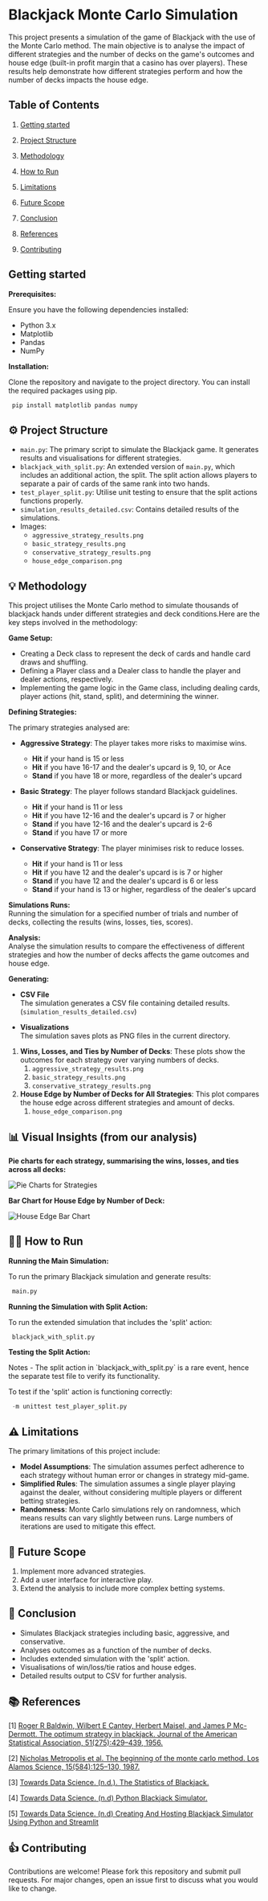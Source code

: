 # **Blackjack Monte Carlo Simulation** 

This project presents a simulation of the game of Blackjack with the use of the Monte Carlo method. The main objective is to analyse the impact of different strategies and the number of decks on the game's outcomes and house edge (built-in profit margin that a casino has over players). These results help demonstrate how different strategies perform and how the number of decks impacts the house edge.

## **Table of Contents**

1. [Getting started](#getting-started)

2. [Project Structure](#⚙️-project-structure)

3. [Methodology](#💡-methodology)

4. [How to Run](#🏃‍♂️-how-to-run)

5. [Limitations](#⚠️-limitations)

6. [Future Scope](#🎯-future-scope)

7. [Conclusion](#📖-conclusion)

8. [References](#📚-references)

9. [Contributing](#👍-contributing)

## **Getting started** 

**Prerequisites:**

Ensure you have the following dependencies installed:

* Python 3.x  
* Matplotlib  
* Pandas  
* NumPy

**Installation:**

Clone the repository and navigate to the project directory. You can install the required packages using pip.

```bash
 pip install matplotlib pandas numpy
```

## **⚙️ Project Structure** 

* `main.py`: The primary script to simulate the Blackjack game. It generates results and visualisations for different strategies.  
* `blackjack_with_split.py`: An extended version of `main.py`, which includes an additional action, the split.  The split action allows players to separate a pair of cards of the same rank into two hands.  
* `test_player_split.py`: Utilise unit testing to ensure that the split actions functions properly.  
* `simulation_results_detailed.csv`: Contains detailed results of the simulations.  
* Images:  
  * `aggressive_strategy_results.png`  
  * `basic_strategy_results.png`  
  * `conservative_strategy_results.png`  
  * `house_edge_comparison.png`

## **💡 Methodology** 

This project utilises the Monte Carlo method to simulate thousands of blackjack hands under different strategies and deck conditions.Here are the key steps involved in the methodology:

**Game Setup:**

* Creating a Deck class to represent the deck of cards and handle card draws and shuffling.   
*  Defining a Player class and a Dealer class to handle the player and dealer actions, respectively.   
* Implementing the game logic in the Game class, including dealing cards, player actions (hit, stand, split), and determining the winner. 

**Defining Strategies:**

The primary strategies analysed are:

* **Aggressive Strategy**: The player takes more risks to maximise wins.  
  * **Hit** if your hand is 15 or less  
  * **Hit** if you have 16-17 and the dealer's upcard is 9, 10, or Ace  
  * **Stand** if you have 18 or more, regardless of the dealer's upcard  
      
* **Basic Strategy**: The player follows standard Blackjack guidelines.  
  * **Hit** if your hand is 11 or less  
  * **Hit** if you have 12-16 and the dealer's upcard is 7 or higher  
  * **Stand** if you have 12-16 and the dealer's upcard is 2-6  
  * **Stand** if you have 17 or more

* **Conservative Strategy**: The player minimises risk to reduce losses.  
  * **Hit** if your hand is 11 or less  
  * **Hit** if you have 12 and the dealer's upcard is is 7 or higher  
  * **Stand** if you have 12 and the dealer's upcard is 6 or less  
  * **Stand** if your hand is 13 or higher, regardless of the dealer's upcard


**Simulations Runs:**  
Running the simulation for a specified number of trials and number of decks, collecting the results (wins, losses, ties, scores).

**Analysis:**  
Analyse the simulation results to compare the effectiveness of different strategies and how the number of decks affects the game outcomes and house edge.

**Generating:**

* **CSV File**  
  The simulation generates a CSV file containing detailed results.  
  (`simulation_results_detailed.csv`)  
    
* **Visualizations**  
  The simulation saves plots as PNG files in the current directory.  
1. **Wins, Losses, and Ties by Number of Decks**: These plots show the outcomes for each strategy over varying numbers of decks.  
   1. `aggressive_strategy_results.png`  
   2. `basic_strategy_results.png`  
   3. `conservative_strategy_results.png`  
2. **House Edge by Number of Decks for All Strategies**: This plot compares the house edge across different strategies and amount of decks.  
   1. `house_edge_comparison.png`

      

## **📊 Visual Insights (from our analysis)**

**Pie charts for each strategy, summarising the wins, losses, and ties across all decks:**

![Pie Charts for Strategies](pie_charts.png)

**Bar Chart for House Edge by Number of Deck:**

![House Edge Bar Chart](bar_chart.png)

## 

## **🏃‍♂️ How to Run**

**Running the Main Simulation:**

To run the primary Blackjack simulation and generate results:

```python
 main.py
```

**Running the Simulation with Split Action:**

To run the extended simulation that includes the 'split' action:

```python
 blackjack_with_split.py
```

**Testing the Split Action:**

Notes \- The split action in \`blackjack\_with\_split.py\` is a rare event, hence the separate test file to verify its functionality.

To test if the 'split' action is functioning correctly:

```python
 -m unittest test_player_split.py
```

## 

## **⚠️ Limitations** 

The primary limitations of this project include:

* **Model Assumptions**: The simulation assumes perfect adherence to each strategy without human error or changes in strategy mid-game.  
* **Simplified Rules**: The simulation assumes a single player playing against the dealer, without considering multiple players or different betting strategies.   
* **Randomness**: Monte Carlo simulations rely on randomness, which means results can vary slightly between runs. Large numbers of iterations are used to mitigate this effect.


## **🎯 Future Scope** 

1. Implement more advanced strategies.    
2. Add a user interface for interactive play.   
3. Extend the analysis to include more complex betting systems.

## 

## **📖 Conclusion**  

* Simulates Blackjack strategies including basic, aggressive, and conservative.  
* Analyses outcomes as a function of the number of decks.  
* Includes extended simulation with the 'split' action.  
* Visualisations of win/loss/tie ratios and house edges.  
* Detailed results output to CSV for further analysis.

## **📚 References** 

\[1\]  [Roger R Baldwin, Wilbert E Cantey, Herbert Maisel, and James P Mc-Dermott. The optimum strategy in blackjack. Journal of the American Statistical Association, 51(275):429–439, 1956\.](https://www.tandfonline.com/doi/abs/10.1080/01621459.1956.10501334)

\[2\]  [Nicholas Metropolis et al. The beginning of the monte carlo method. Los Alamos Science, 15(584):125–130, 1987\.](https://www.webpages.uidaho.edu/\~stevel/565/literature/The%20Beginning%20of%20Monte%20Carlo%20Method.pdf)

\[3\]  [Towards Data Science. (n.d.). The Statistics of Blackjack.](https://towardsdatascience.com/the-statistics-of-blackjack-e3b5fc29e67d)

\[4\]  [Towards Data Science. (n.d) Python Blackjack Simulator.](https://towardsdatascience.com/python-blackjack-simulator-61b591ffb971)

\[5\]  [Towards Data Science. (n.d) Creating And Hosting Blackjack Simulator Using Python and Streamlit](https://python.plainenglish.io/a-lesson-in-blackjack-and-python-hosted-by-streamlit-b927147bec8d)

## 

## **👍 Contributing** 

Contributions are welcome\! Please fork this repository and submit pull requests. For major changes, open an issue first to discuss what you would like to change.

